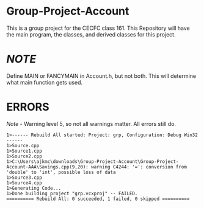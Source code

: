 # Group-Project-Account
This is a group project for the CECFC class 161. This Repository will have the main program, the classes, and derived classes for this project.
# *NOTE*
Define MAIN or FANCYMAIN in Account.h, but not both. This will determine what main function gets used.

# ERRORS
*Note* - Warning level 5, so not all warnings matter. All errors still do.
```
1>------ Rebuild All started: Project: grp, Configuration: Debug Win32 ------
1>Source.cpp
1>Source1.cpp
1>Source2.cpp
1>C:\Users\ajkmc\downloads\Group-Project-Account\Group-Project-Account-AAA\Savings.cpp(9,20): warning C4244: '=': conversion from 'double' to 'int', possible loss of data
1>Source3.cpp
1>Source4.cpp
1>Generating Code...
1>Done building project "grp.vcxproj" -- FAILED.
========== Rebuild All: 0 succeeded, 1 failed, 0 skipped ==========
